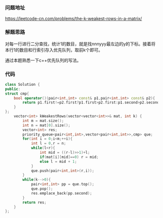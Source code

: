 ### 问题地址
https://leetcode-cn.com/problems/the-k-weakest-rows-in-a-matrix/

### 解题思路
对每一行进行二分查找，统计1的数目，就是找nnnyyy最左边的y的下标。接着将本行1的数目和行索引存入优先队列，取前k个即可。

通过本题熟悉一下c++优先队列的写法。

### 代码

```cpp
class Solution {
public:
struct cmp{
    bool operator()(pair<int,int> const& p1,pair<int,int> const& p2){
        return p1.first!=p2.first?p1.first>p2.first:p1.second>p2.second;
    }
};
    vector<int> kWeakestRows(vector<vector<int>>& mat, int k) {
        int m = mat.size();
        int n = mat[0].size();
        vector<int> res;
        priority_queue<pair<int,int>,vector<pair<int,int>>,cmp> que;
        for(int i = 0;i<m;++i){
            int l = 0,r = n;
            while(l<r){
                int mid = ((r-l)>>1)+l;
                if(mat[i][mid]==0) r = mid;
                else l = mid + 1;
            }
            que.push(pair<int,int>(r,i));
        }
        while(k-->0){
            pair<int,int> pp = que.top();
            que.pop();
            res.emplace_back(pp.second);
        }
        return res;
    }
};
```

